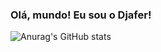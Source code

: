### Olá, mundo! Eu sou o Djafer!
![Anurag's GitHub stats](https://github-readme-stats.vercel.app/api?username=DjaferFernandes&show_icons=true&theme=dracula)
